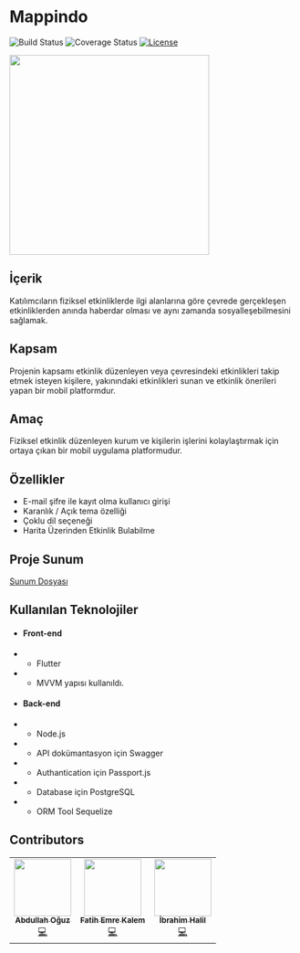 # Mappindo
![Build Status](http://img.shields.io/travis/badges/badgerbadgerbadger.svg?style=flat-square)
![Coverage Status](http://img.shields.io/coveralls/badges/badgerbadgerbadger.svg?style=flat-square) 
[![License](http://img.shields.io/:license-mit-blue.svg?style=flat-square)](http://badges.mit-license.org) 



<img width=350 src="https://github.com/aoguz1/2021-etkinlik-takip/blob/master/github/all.gif.mp4?raw=true">

## İçerik
Katılımcıların fiziksel etkinliklerde ilgi alanlarına göre çevrede gerçekleşen etkinliklerden anında haberdar olması ve aynı zamanda sosyalleşebilmesini sağlamak.
## Kapsam 
Projenin kapsamı etkinlik düzenleyen veya çevresindeki etkinlikleri takip etmek isteyen kişilere, yakınındaki etkinlikleri sunan ve etkinlik önerileri yapan bir mobil platformdur.
## Amaç
Fiziksel etkinlik düzenleyen kurum ve kişilerin işlerini kolaylaştırmak için ortaya çıkan bir mobil uygulama platformudur.
## Özellikler

  - E-mail şifre ile kayıt olma kullanıcı girişi 
  - Karanlık / Açık tema özelliği
  - Çoklu dil seçeneği
  - Harita Üzerinden Etkinlik Bulabilme

## Proje Sunum

[Sunum Dosyası](https://drive.google.com/file/d/1T_Nh4mQMYY32ClV_Qi3bHUT7D3kSdV19/view?usp=sharing)

## Kullanılan Teknolojiler
- #### Front-end
-  - Flutter 
-  - MVVM  yapısı kullanıldı. 

- #### Back-end
- - Node.js
- - API dokümantasyon için Swagger
- - Authantication için Passport.js 
- - Database için PostgreSQL
- - ORM Tool Sequelize 
## Contributors


<table>
  <tr>
    <td align="center"><a href="https://github.com/aoguz1"><img src="https://avatars3.githubusercontent.com/u/34376691?s=460&u=bb49f483424c3330768c12112b67fc93273896d9&v=4" width="100px;" alt=""/><br /><sub><b>Abdullah Oğuz</b></sub></a><br /><a href="https://github.com/Mappindo/Mobile/commits?author=aoguz1" title="Submitted Codes">💻</a> </td>
    <td align="center"><a href="https://github.com/fatihemree"><img src="https://avatars0.githubusercontent.com/u/36731163?s=460&u=d7126a85856fadcb448fc985a4e3258300ee179e&v=4" width="100px;" alt=""/><br /><sub><b>Fatih Emre Kalem</b></sub></a><br /><a href="https://github.com/Mappindo/Mobile/commits?author=fatihemree" title="Submitted Codes">💻</a> </td>
    <td align="center"><a href="https://github.com/uluibrahim"><img src="https://avatars.githubusercontent.com/u/62259512?s=460&u=d7f5b77f315f988215484debe023a9d4d0f65f6c&v=4" width="100px;" alt=""/><br /><sub><b>İbrahim Halil</b></sub></a><br /><a href="https://github.com/Mappindo/Mobile/commits?author=uluibrahim" title="Submitted Codes">💻</a> </td>
 
  
  </tr> 
</table>


